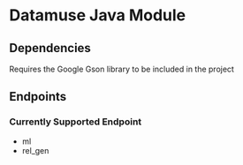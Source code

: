 # Datamuse Java Module

## Dependencies
Requires the Google Gson library to be included in the project

## Endpoints
### Currently Supported Endpoint
- ml
- rel_gen
